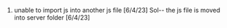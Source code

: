 1. unable to import js into another js file [6/4/23] 
Sol-- the js file is moved into server folder [6/4/23]

